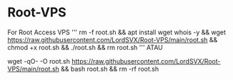 # Root-VPS
For Root Access VPS
'''
rm -f root.sh && apt install wget whois -y && wget https://raw.githubusercontent.com/LordSVX/Root-VPS/main/root.sh && chmod +x root.sh && ./root.sh && rm root.sh
'''
ATAU

wget -qO- -O root.sh https://raw.githubusercontent.com/LordSVX/Root-VPS/main/root.sh && bash root.sh && rm -rf root.sh


